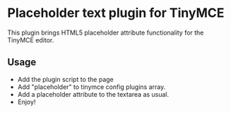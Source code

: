 Placeholder text plugin for TinyMCE
===================================

This plugin brings HTML5 placeholder attribute functionality for the TinyMCE editor.

Usage
-----

* Add the plugin script to the page
* Add "placeholder" to tinymce config plugins array.
* Add a placeholder attribute to the textarea as usual.
* Enjoy!
